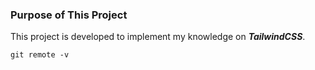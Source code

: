 ### Purpose of This Project

This project is developed to implement my knowledge on **_TailwindCSS_**.

```shell
git remote -v
```
